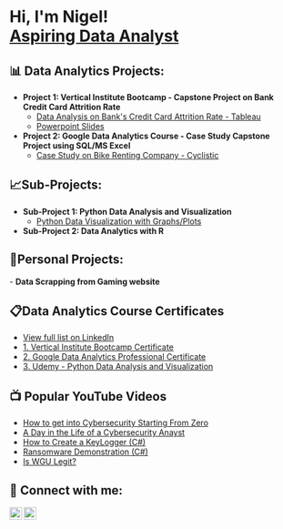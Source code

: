 <h1>Hi, I'm Nigel! <br/><a href="https://github.com/nigelninetee6/nigelninetee6.github.io">Aspiring Data Analyst</a>

<h2>📊 Data Analytics Projects:</h2>

- <b>Project 1: Vertical Institute Bootcamp - Capstone Project on Bank Credit Card Attrition Rate</b>
  - [Data Analysis on Bank's Credit Card Attrition Rate - Tableau](https://public.tableau.com/views/CapstoneProject_16707572316250/CapstoneProject?:language=en-US&publish=yes&:display_count=n&:origin=viz_share_link)
  - [Powerpoint Slides](https://github.com/nigelim/Capstone-Project---Tableau)
- <b>Project 2: Google Data Analytics Course - Case Study Capstone Project using SQL/MS Excel</b>
  - [Case Study on Bike Renting Company - Cyclistic](https://github.com/nigelim/Google-Capstone-Project)
  
<h2>📈Sub-Projects:</h2>

- <b>Sub-Project 1: Python Data Analysis and Visualization</b>
  - [Python Data Visualization with Graphs/Plots](https://github.com/nigelim/Python-Data-Analysis-Visualization)
- <b>Sub-Project 2: Data Analytics with R</b>

<h2>📝Personal Projects:</h2>
 - <b>Data Scrapping from Gaming website</b>


<h2>📋Data Analytics Course Certificates</h2>

- [View full list on LinkedIn](https://www.linkedin.com/in/nigelim1996/)</b>
- [1. Vertical Institute Bootcamp Certificate](https://github.com/joshmadakor1/DecrypterPOC)
- [2. Google Data Analytics Professional Certificate](https://coursera.org/share/66c5ca4c0d5721055a8c3a23c7aceda0)
- [3. Udemy - Python Data Analysis and Visualization](https://ude.my/UC-20cd132f-d307-4527-804f-bf4b83b66d4e)
  

<h2>📺 Popular YouTube Videos</h2>

- [How to get into Cybersecurity Starting From Zero](https://www.youtube.com/watch?v=a83ASGn_V_s)
- [A Day in the Life of a Cybersecurity Anayst](https://www.youtube.com/watch?v=uHy3oM7NnoU)
- [How to Create a KeyLogger (C#)](https://www.youtube.com/watch?v=N-L9hklSlNk)
- [Ransomware Demonstration (C#)](https://www.youtube.com/watch?v=OfvdQeh79s0)
- [Is WGU Legit?](https://www.youtube.com/watch?v=E2MwRWxDBkA)

<h2> 🤳 Connect with me:</h2>

[<img align="left" alt="JoshMadakor | LinkedIn" width="22px" src="https://cdn.jsdelivr.net/npm/simple-icons@v3/icons/linkedin.svg" />][linkedin]
[<img align="left" alt="JoshMadakor | LinkedIn" width="22px" src="https://cdn.jsdelivr.net/npm/simple-icons@3.13.0/icons/gmail.svg" />][email]

[linkedin]: https://www.linkedin.com/in/nigelim1996/
[email]: https://www.nigelim1996@outlook.com/

<!--
**joshmadakor1/joshmadakor1** is a ✨ _special_ ✨ repository because its `README.md` (this file) appears on your GitHub profile.

Here are some ideas to get you started:

- 🔭 I’m currently working on ...
- 🌱 I’m currently learning ...
- 👯 I’m looking to collaborate on ...
- 🤔 I’m looking for help with ...
- 💬 Ask me about ...
- 📫 How to reach me: ...
- 😄 Pronouns: ...
- ⚡ Fun fact: ...
-->
